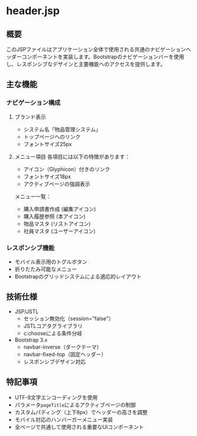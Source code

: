 # header.jsp

## 概要
このJSPファイルはアプリケーション全体で使用される共通のナビゲーションヘッダーコンポーネントを実装します。Bootstrapのナビゲーションバーを使用し、レスポンシブなデザインと主要機能へのアクセスを提供します。

## 主な機能

### ナビゲーション構成
1. ブランド表示
   - システム名「物品管理システム」
   - トップページへのリンク
   - フォントサイズ25px

2. メニュー項目
   各項目には以下の特徴があります：
   - アイコン（Glyphicon）付きのリンク
   - フォントサイズ18px
   - アクティブページの強調表示
   
   メニュー一覧：
   - 購入申請書作成 (編集アイコン)
   - 購入履歴参照 (本アイコン)
   - 物品マスタ (リストアイコン)
   - 社員マスタ (ユーザーアイコン)

### レスポンシブ機能
- モバイル表示用のトグルボタン
- 折りたたみ可能なメニュー
- Bootstrapのグリッドシステムによる適応的レイアウト

## 技術仕様
- JSP/JSTL
  - セッション無効化（session="false"）
  - JSTLコアタグライブラリ
  - c:chooseによる条件分岐
- Bootstrap 3.x
  - navbar-inverse（ダークテーマ）
  - navbar-fixed-top（固定ヘッダー）
  - レスポンシブデザイン対応

## 特記事項
- UTF-8文字エンコーディングを使用
- パラメータ`pageTitle`によるアクティブページの制御
- カスタムパディング（上下8px）でヘッダーの高さを調整
- モバイル対応のハンバーガーメニュー実装
- 全ページで共通して使用される重要なUIコンポーネント
